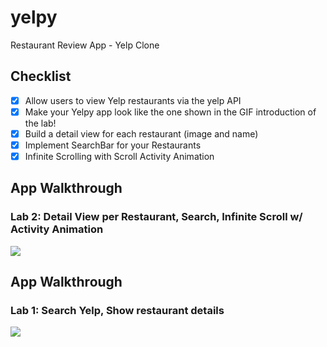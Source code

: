# yelpy
Restaurant Review App - Yelp Clone

## Checklist
- [x] Allow users to view Yelp restaurants via the yelp API
- [x] Make your Yelpy app look like the one shown in the GIF introduction of the lab!
- [x] Build a detail view for each restaurant (image and name)
- [x] Implement SearchBar for your Restaurants
- [x] Infinite Scrolling with Scroll Activity Animation

## App Walkthrough
### Lab 2: Detail View per Restaurant, Search, Infinite Scroll w/ Activity Animation
![](Yelpy_Lab2.gif)

## App Walkthrough
### Lab 1: Search Yelp, Show restaurant details
![](Yelpy.gif)
